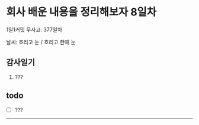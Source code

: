 # 회사 배운 내용을 정리해보자 8일차

1일1커밋 무사고: 377일차

날씨: 흐리고 눈 / 흐리고 한때 눈

## 감사일기

1. ???

## todo

- [ ] ???

---


